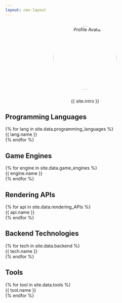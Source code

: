 ```yaml
---
layout: nav-layout
---
```


<div class="wrapper">
  <div class="avatar-container" style="text-align: center; margin: 2em 0;">
    <img src="{{ '/assets/img/avatar.jpg' | relative_url }}" 
         alt="Profile Avatar" 
         style="border-radius: 50%; width: 200px; height: 200px; object-fit: cover;">
  </div>
  
  <div class="intro-text" style="text-align: center; max-width: 600px; margin: 2em auto;">
    {{ site.intro }}
  </div>

  <h2 class="section-header">Programming Languages</h2>
  <div class="tech-grid">
    {% for lang in site.data.programming_languages %}
      <div class="tech-chip" 
           title="{{ lang.description }}"
           style="background: {{ lang.background }};">
        <i class="{{ lang.icon }}" style="color: {{ lang.foreground }}"></i>
        <span style="color: {{ lang.foreground }}">{{ lang.name }}</span>
      </div>
    {% endfor %}
  </div>

  <h2 class="section-header">Game Engines</h2>
  <div class="tech-grid">
    {% for engine in site.data.game_engines %}
      <div class="tech-chip" 
           title="Experience: {{ engine.experience }}"
           style="background: {{ engine.background }};">
        <i class="{{ engine.icon }}" style="color: {{ engine.foreground }}"></i>
        <span style="color: {{ engine.foreground }}">{{ engine.name }}</span>
      </div>
    {% endfor %}
  </div>

  <h2 class="section-header">Rendering APIs</h2>
  <div class="tech-grid">
    {% for api in site.data.rendering_APIs %}
      <div class="tech-chip" 
           title="Experience: {{ api.experience }}"
           style="background: {{ api.background }};">
        <i class="{{ api.icon }}" style="color: {{ api.foreground }}"></i>
        <span style="color: {{ api.foreground }}">{{ api.name }}</span>
      </div>
    {% endfor %}
  </div>

  <h2 class="section-header">Backend Technologies</h2>
  <div class="tech-grid">
    {% for tech in site.data.backend %}
      <div class="tech-chip" 
           title="Experience: {{ tech.experience }}"
           style="background: {{ tech.background }};">
        <i class="{{ tech.icon }}" style="color: {{ tech.foreground }}"></i>
        <span style="color: {{ tech.foreground }}">{{ tech.name }}</span>
      </div>
    {% endfor %}
  </div>

  <h2 class="section-header">Tools</h2>
  <div class="tech-grid">
    {% for tool in site.data.tools %}
      <div class="tech-chip" 
           title="Experience: {{ tool.experience }}"
           style="background: {{ tool.background }};">
        <i class="{{ tool.icon }}" style="color: {{ tool.foreground }}"></i>
        <span style="color: {{ tool.foreground }}">{{ tool.name }}</span>
      </div>
    {% endfor %}
  </div>
</div>